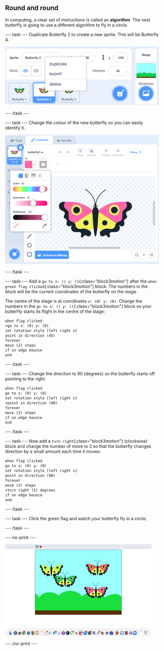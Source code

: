 ## Round and round

In computing, a clear set of instructions is called an __algorithm__. The next butterfly is going to use a different algorithm to fly in a circle. 

--- task ---
Duplicate Butterfly 2 to create a new sprite. This will be Butterfly 4.

![Butterfly 4 sprite](images/butterfly-4.png)

--- /task ---

--- task ---
Change the colour of the new butterfly so you can easily identify it. 

![Butterfly 4 sprite](images/butterfly-4-colour.png)

--- /task ---

--- task ---
Add a `go to x: () y: ()`{:class="block3motion"} after the `when green flag clicked`{:class="block3motion"} block. The numbers in the block will be the current coordinates of the butterfly on the stage. 

The centre of the stage is at coordinates `x: (0) y: (0)`. Change the numbers in the `go to x: () y: ()`{:class="block3motion"} block so your butterfly starts its flight in the centre of the stage:

```blocks3
when flag clicked
+go to x: (0) y: (0)
set rotation style [left right v]
point in direction (45)
forever
move (2) steps
if on edge bounce
end
```
--- /task ---

--- task ---
Change the direction to 90 (degrees) so the butterfly starts off pointing to the right:

```blocks3
when flag clicked
go to x: (0) y: (0)
set rotation style [left right v]
+point in direction (90)
forever
move (2) steps
if on edge bounce
end
```
--- /task ---

--- task ---
Now add a `turn right`{:class="block3motion"} (clockwise) block and change the number of move to 2 so that the butterfly changes direction by a small amount each time it moves:

```blocks3
when flag clicked
go to x: (0) y: (0)
set rotation style [left right v]
point in direction (90)
forever
move (2) steps
+turn right (2) degrees
if on edge bounce
end
```

--- /task ---

--- task ---
Click the green flag and watch your butterfly fly in a circle. 

--- /task ---

--- no-print ---

![Butterfly 4 sprite circular path](images/butterfly-roundandround.gif)

--- /no-print ---


